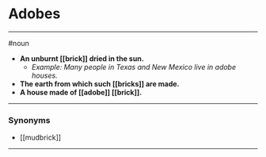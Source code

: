 # Adobes
---
#noun
- **An unburnt [[brick]] dried in the sun.**
	- _Example: Many people in Texas and New Mexico live in adobe houses._
- **The earth from which such [[bricks]] are made.**
- **A house made of [[adobe]] [[brick]].**
---
### Synonyms
- [[mudbrick]]
---
